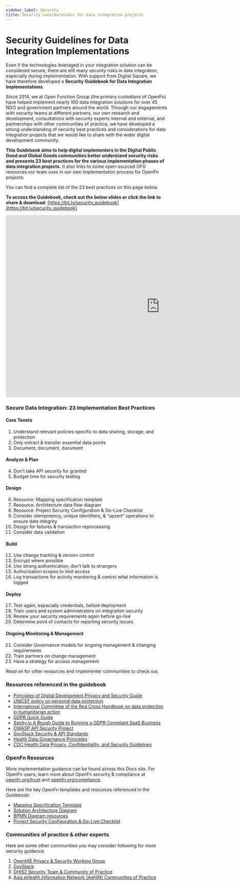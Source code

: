 ```yaml
---
sidebar_label: Security
title: Security considerations for data integration projects
---
```


# Security Guidelines for Data Integration Implementations

Even if the technologies leveraged in your integration solution can be considered secure, there are still many security risks in data integration, especially during implementation. With support from Digital Square, we have therefore developed a **Security Guidebook for Data Integration Implementations**.

Since 2014, we at Open Function Group (the primary custodians of OpenFn) have helped implement nearly 100 data integration solutions for over 45 NGO and government partners around the world. Through our engagements with security teams at different partners, our own research and development, consultations with security experts internal and external, and partnerships with other communities of practice, we have developed a strong understanding of security best practices and considerations for data integration projects that we would like to share with the wider digital development community. 


**This Guidebook aims to help digital implementers in the Digital Public Good and Global Goods communities better understand security risks and presents 23 best practices for the various implementation phases of data integration projects.** It also links to some open-sourced OFG resources our team uses in our own implementation process for OpenFn projects. 

You can  find a complete list of the 23 best practices on this page below.

**To access the Guidebook, check out the below slides or click the link to share & download:** [https://bit.ly/security_guidebook](https://bit.ly/security_guidebook) 


<p><iframe src="https://docs.google.com/presentation/d/e/2PACX-1vSflwoTK6G7JnilqTqh7ntlzXARU2ITREXDV6hJCVpvN5gwVRn97sLVrG7pYV54UP2GhX7YPO_JSHn5/embed?start=false&loop=false&delayms=30000" frameborder="0" width="960" height="569" allowfullscreen="true" mozallowfullscreen="true" webkitallowfullscreen="true"></iframe></p>  


<h3>Secure Data Integration: 23 Implementation Best Practices</h3>
<h4>Core Tenets</h4>
<ol> 
 <li>Understand relevant policies specific to data sharing, storage, and protection</li>
 <li>Only extract & transfer essential data points</li>
 <li>Document, document, document</li> 
</ol>
<h4>Analyze & Plan</h4>
<ol start="4"> 
 <li>Don’t take API security for granted</li>  
 <li>Budget time for security testing</li>    
</ol>

<h4>Design</h4>
<ol start="6"> 
<li>Resource: Mapping specification template</li>
<li>Resource: Architecture data flow diagram</li>
<li>Resource: Project Security Configuration & Go-Live Checklist</li>
<li>Consider idempotency, unique identifiers, & “upsert” operations to ensure data integrity</li>
<li>Design for failures & transaction reprocessing</li>
<li>Consider data validation</li>
</ol>
<h4>Build</h4>
<ol start="12"> 
<li>Use change tracking & version control</li>
<li>Encrypt where possible</li>
<li>Use strong authentication;  don’t talk to strangers</li>
<li>Authorization scopes to limit access</li>
<li>Log transactions for activity monitoring & control what information is logged</li>
</ol>
<h4>Deploy</h4>
<ol start="17"> 
<li>Test again, especially credentials, before deployment</li>
<li>Train users and system administrators on integration security</li>
<li>Review your security requirements again before go-live</li>
<li>Determine point of contacts for reporting security issues</li> 
</ol>
<h4>Ongoing Monitoring & Management</h4>
<ol start="21"> 
<li>Consider Governance models for ongoing management & changing requirements</li>
<li>Train partners on change management</li>
<li>Have a strategy for access management</li>
</ol>

Read on for other resources and implementer communities to check out.

### Resources referenced in the guidebook

+ [Principles of Digital Development Privacy and Security Guide](https://digitalprinciples.org/wp-content/uploads/PDD_Principle-AddressPrivacySecurity_v2.pdf) 
+ [UNICEF policy on personal data protection](https://www.unicef.org/supply/media/5356/file/Policy-on-personal-data-protection-July2020.pdf.pdf)
+ [International Committee of the Red Cross Handbook on data protection in humanitarian action](https://www.icrc.org/en/data-protection-humanitarian-action-handbook)
+ [GDPR Quick Guide](https://gdpr.eu/what-is-gdpr/)
+ [Sanity.io A Rough Guide to Running a GDPR Compliant SaaS Business](https://www.sanity.io/blog/a-rough-guide-to-running-a-gdpr-compliant-saas-business)
+ [OWASP API Security Project](https://owasp.org/www-project-api-security/)
+ [GovStack Security & API Standards](https://www.govstack.global/wp-content/uploads/2021/08/Security_Building_Block_Definition_1.0.1.pdf)
+ [Health Data Governance Principles](https://www.healthdataprinciples.org/)
+ [CDC Health Data Privacy, Confidentiality, and Security Guidelines](https://gicsandbox.org/sandbox-cms/health-data-privacy-confidentiality-and-security-guidelines-development-toolkit#dd01fcf80d4d46f08a099b282bc23f16)

### OpenFn Resources

More implementation guidance can be found across this Docs site. For OpenFn users, learn more about OpenFn security & compliance at [openfn.org/trust](http://openfn.org/trust) and [openfn.org/compliance](http://openfn.org/compliance). 

Here are the key OpenFn templates and resources referenced in the Guidebook: 
+ [Mapping Specification Template](https://docs.google.com/spreadsheets/d/1IqTIgOzyOztEevXbgY_4uE8Y8tiHXufZXx-IyJZase0/edit#gid=1822444315)
+ [Solution Architecture Diagram](https://lucid.app/lucidchart/1e997197-2d67-4393-8394-a532d83561b2/edit#?templateid=fb96ae05-e288-4d1f-b3fc-2cbf7641a7cc)
+ [BPMN Diagram resources](https://docs.openfn.org/documentation/design/design-quickstart/#use-bpmn-for-standardized-documentation)
+ [Project Security Configuration & Go-Live Checklist](https://docs.google.com/document/d/1CbQkN7SqNmXeqt3nMTYP4ioQlTuwF2LbDkkFqhp0zsU/edit?usp=sharing)



### Communities of practice & other experts

Here are some other communities you may consider following for more security guidance.  

1. [OpenHIE Privacy & Security Working Group](https://wiki.ohie.org/display/resources/Privacy+and+Security+Working+Group+Call) 
2. [GovStack](https://www.govstack.global/)
3. [DHIS2 Security Team & Community of Practice](https://dhis2.org/security/)
4. [Asia eHealth Information Network (AeHIN) Communities of Practice](https://www.asiaehealthinformationnetwork.org/communities-of-practice/)
